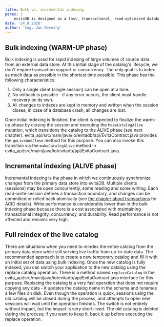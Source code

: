```yaml
---
title: Bulk vs. incremental indexing
perex: |
    evitaDB is designed as a fast, transactional, read-optimized database that offloads work from the primary data store, which is usually some kind of relational database. It is therefore expected to operate in two distinct phases: initial indexing of a large dataset and then maintaining the index throughout its lifetime. These two phases have different requirements and, as such, receive special treatment.
date: '24.8.2028'
author: 'Ing. Jan Novotný'
---
```


## Bulk indexing (WARM-UP phase)

Bulk indexing is used for rapid indexing of large volumes of source data from an external data store. At this initial stage of the catalog's lifecycle, we don't require transaction support or concurrency. The only goal is to index as much data as possible in the shortest time possible. This phase has the following characteristics:

1. Only a single client (single session) can be open at a time.
2. No rollback is possible - if any error occurs, the client must handle recovery on its own.
3. All changes to indexes are kept in memory and written when the session closes; in case of a database crash, all changes are lost.

Once initial indexing is finished, the client is expected to finalize the warm-up phase by closing the session and executing the `MakeCatalogAlive` mutation, which transitions the catalog to the ALIVE phase (see next chapter). <LS to="j"><SourceClass>evita_api/src/main/java/io/evitadb/api/EvitaContract.java</SourceClass> provides the `goLiveAndClose` method for this purpose. You can also invoke this transition via the `makeCatalogAlive` method in <SourceClass>evita_api/src/main/java/io/evitadb/api/EvitaContract.java</SourceClass>.</LS>

## Incremental indexing (ALIVE phase)

Incremental indexing is the phase in which we continuously synchronize changes from the primary data store into evitaDB. Multiple clients (sessions) may be open concurrently, some reading and some writing. Each read-write session defines a transaction boundary, and changes can be committed or rolled back atomically (see [the chapter about transactions](transactions.md) for ACID details). Write performance is considerably lower than in the bulk indexing phase because there is a cost associated with maintaining transactional integrity, concurrency, and durability. Read performance is not affected and remains very high.

## Full reindex of the live catalog

There are situations when you need to reindex the entire catalog from the primary data store while still serving live traffic from up-to-date data. The recommended approach is to create a new temporary catalog and fill it with an initial set of data using bulk indexing. Once the new catalog is fully indexed, you can switch your application to the new catalog using the replace catalog operation. <LS to="j">There is a method named `replaceCatalog` in the <SourceClass>evita_api/src/main/java/io/evitadb/api/EvitaContract.java</SourceClass> interface for this purpose.</LS> Replacing the catalog is a very fast operation that does not require copying any data - it updates the catalog name in the schema and renames a few files on disk. Even though the operation is quick, sessions using the old catalog will be closed during the process, and attempts to open new sessions will wait until the operation finishes. The switch is not entirely without impact, but the impact is very short-lived. The old catalog is deleted during the process; if you want to keep it, back it up before executing the replace operation.